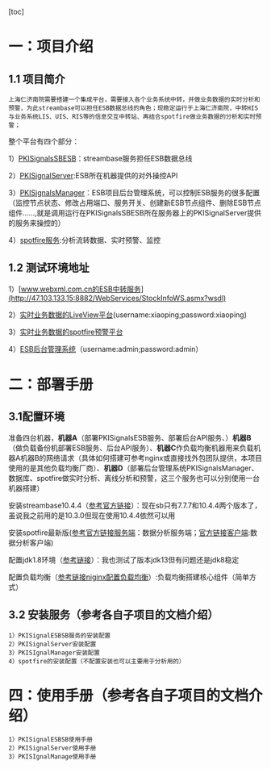 [toc]
# 一：项目介绍
## 1.1 项目简介
	上海仁济南院需要搭建一个集成平台，需要接入各个业务系统中转，并做业务数据的实时分析和预警，为此streambase可以担任ESB数据总线的角色；现稳定运行于上海仁济南院，中转HIS与业务系统LIS、UIS、RIS等的信息交互中转站、再结合spotfire做业务数据的分析和实时预警；
整个平台有四个部分：

1）[PKISignalsSBESB](https://github.com/JiPingWangPKI/ESB/tree/master/PKISignalsSBESB)：streambase服务担任ESB数据总线

2）[PKISignalServer](https://github.com/JiPingWangPKI/ESB/tree/master/PKISignalServer):ESB所在机器提供的对外操控API

3）[PKISignalsManager](https://github.com/JiPingWangPKI/ESB/tree/master/PKISignalsManager)：ESB项目后台管理系统，可以控制ESB服务的很多配置（监控节点状态、修改占用端口、服务开关、创建新ESB节点组件、删除ESB节点组件......,就是调用运行在PKISignalsSBESB所在服务器上的PKISignalServer提供的服务来操控的） 

4）[spotfire服务](还没有配置出来，等出来再填):分析流转数据、实时预警、监控
## 1.2 测试环境地址
1）[www.webxml.com.cn的ESB中转服务](http://47.103.133.15:8882/WebServices/StockInfoWS.asmx?wsdl)

2）[实时业务数据的LiveView平台](http://47.103.133.15:10080/)(username:xiaoping;password:xiaoping)

3）[实时业务数据的spotfire预警平台](http://47.103.133.15:10080/lvweb/#/login)

4）[ESB后台管理系统](http://47.103.133.15:8888/WSManager/login)（username:admin;password:admin）

# 二：部署手册
## 3.1配置环境
准备四台机器，**机器A**（部署PKISignalsESB服务、部署后台API服务、）**机器B**（做负载备份机部署ESB服务、后台API服务）、**机器C**作负载均衡机器用来负载机器A机器B的网络请求（具体如何搭建可参考nginx或直接找外包团队提供，本项目使用的是其他负载均衡厂商）、**机器D**（部署后台管理系统PKISignalsManager、数据库、spotfire做实时分析、离线分析和预警，这三个服务也可以分别使用一台机器搭建）

安装streambase10.4.4（[参考官方链接](https://docs.tibco.com/emp/sb-cep/10.3.0/doc/html/install/index.html)）：现在sb只有7.7.7和10.4.4两个版本了，虽说我之前用的是10.3.0但现在使用10.4.4依然可以用

安装spotfire最新版([参考官方链接服务端](https://docs.tibco.com/pub/spotfire_server/10.6.0/doc/pdf/TIB_sfire_server_10.6.0_installation.pdf)：数据分析服务端；[官方链接客户端](https://docs.tibco.com/pub/spotfire_server/10.3.4/doc/html/TIB_sfire_server_tsas_admin_help/GUID-DA9AF747-B0AD-42FD-85DF-17D859837E93.html):数据分析客户端)

配置jdk1.8环境（[参考链接](https://www.cnblogs.com/xiaoping1993/p/java01.html)）：我也测试了版本jdk13但有问题还是jdk8稳定

配置负载均衡（[参考链接niginx配置负载均衡](https://www.cnblogs.com/qlqwjy/p/8536779.html)）:负载均衡搭建核心组件（简单方式）

## 3.2 安装服务（参考各自子项目的文档介绍）
	1）PKISignalESBSB服务的安装配置
	2）PKISignalServer安装配置
	3）PKISIgnalManager安装配置
	4）spotfire的安装配置（不配置安装也可以主要用于分析用的）

# 四：使用手册（参考各自子项目的文档介绍）
	1）PKISignalESBSB使用手册
	2）PKISignalServer使用手册
	3）PKISIgnalManage使用手册
